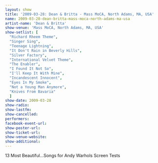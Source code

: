 ```yaml
---
layout: show
title: '2009-03-28: Dean & Britta - Mass MoCA, North Adams, MA, USA'
name: 2009-03-28-dean-britta-mass-moca-north-adams-ma-usa
artist-name: 'Dean & Britta'
show-venue: 'Mass MoCA, North Adams, MA, USA'
show-setlist: [
  "Richard Rheem Theme",
  "Singer Sing",
  "Teenage Lightning",
  "It Don't Rain in Beverly Hills",
  "Silver Factory",
  "International Velvet Theme",
  "The Enabler",
  "I Found It Not So",
  "I'll Keep It With Mine",
  "Incandescent Innocent",
  "Eyes In My Smoke",
  "Not a Young Man Anymore",
  "Knives From Bavaria"
  ]
show-date: 2009-03-28
show-radio: 
show-lastfm: 
show-cancelled: 
performers: 
facebook-event-url: 
show-poster-url: 
show-ticket-url: 
show-venue-website: 
show-additional: 
---
```


13 Most Beautiful...Songs for Andy Warhols Screen Tests